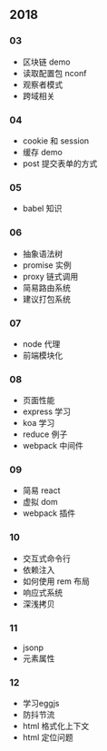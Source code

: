 ## 2018
### 03
* 区块链 demo
* 读取配置包 nconf
* 观察者模式
* 跨域相关
### 04
* cookie 和 session
* 缓存 demo
* post 提交表单的方式
### 05
* babel 知识
### 06
* 抽象语法树
* promise 实例
* proxy 链式调用
* 简易路由系统
* 建议打包系统
### 07
* node 代理
* 前端模块化
### 08
* 页面性能
* express 学习
* koa 学习
* reduce 例子
* webpack 中间件
### 09
* 简易 react
* 虚拟 dom
* webpack 插件
### 10
* 交互式命令行
* 依赖注入
* 如何使用 rem 布局
* 响应式系统
* 深浅拷贝
### 11
* jsonp
* 元素属性
### 12
* 学习eggjs
* 防抖节流
* html 格式化上下文
* html 定位问题